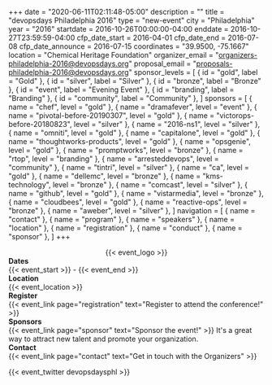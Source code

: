 +++
date = "2020-06-11T02:11:48-05:00"
description = ""
title = "devopsdays Philadelphia 2016"
type = "new-event"
city = "Philadelphia"
year = "2016"
startdate = 2016-10-26T00:00:00-04:00
enddate = 2016-10-27T23:59:59-04:00
cfp_date_start = 2016-04-01
cfp_date_end = 2016-07-08
cfp_date_announce = 2016-07-15
coordinates = "39.9500, -75.1667"
location = "Chemical Heritage Foundation"
organizer_email = "organizers-philadelphia-2016@devopsdays.org"
proposal_email = "proposals-philadelphia-2016@devopsdays.org"
sponsor_levels = [
    { id = "gold", label = "Gold" },
    { id = "silver", label = "Silver" },
    { id = "bronze", label = "Bronze" },
    { id = "event", label = "Evening Event" },
    { id = "branding", label = "Branding" },
    { id = "community", label = "Community" },
]
sponsors = [
    { name = "chef", level = "gold" },
    { name = "dramafever", level = "event" },
    { name = "pivotal-before-20190307", level = "gold" },
    { name = "victorops-before-20180823", level = "silver" },
    { name = "2016-ns1", level = "silver" },
    { name = "omniti", level = "gold" },
    { name = "capitalone", level = "gold" },
    { name = "thoughtworks-products", level = "gold" },
    { name = "opsgenie", level = "gold" },
    { name = "promptworks", level = "bronze" },
    { name = "rtop", level = "branding" },
    { name = "arresteddevops", level = "community" },
    { name = "tintri", level = "silver" },
    { name = "ca", level = "gold" },
    { name = "dellemc", level = "bronze" },
    { name = "kms-technology", level = "bronze" },
    { name = "comcast", level = "silver" },
    { name = "github", level = "gold" },
    { name = "vistarmedia", level = "bronze" },
    { name = "cloudbees", level = "gold" },
    { name = "reactive-ops", level = "bronze" },
    { name = "aweber", level = "silver" },
]
navigation = [
    { name = "contact" },
    { name = "program" },
    { name = "speakers" },
    { name = "location" },
    { name = "registration" },
    { name = "conduct" },
    { name = "sponsor" },
]
+++
<div style="text-align:center;">
  {{< event_logo >}}
</div>

<div class = "row">
  <div class = "col-md-2">
    <strong>Dates</strong>
  </div>
  <div class = "col-md-8">
    {{< event_start >}} - {{< event_end >}}
  </div>
</div>

<div class = "row">
  <div class = "col-md-2">
    <strong>Location</strong>
  </div>
  <div class = "col-md-8">
    {{< event_location >}}
  </div>
</div>

<div class = "row">
  <div class = "col-md-2">
    <strong>Register</strong>
  </div>
  <div class = "col-md-8">
    {{< event_link page="registration" text="Register to attend the conference!" >}}
  </div>
</div>

<!-- <div class = "row">
  <div class = "col-md-2">
    <strong>Program</strong>
  </div>
  <div class = "col-md-8">
    View the {{< event_link page="program" text="program." >}}
  </div>
</div> -->

<!-- <div class = "row">
  <div class = "col-md-2">
    <strong>Speakers</strong>
  </div>
  <div class = "col-md-8">
    Check out the {{< event_link page="speakers" text="speakers!" >}}
  </div>
</div> -->

<div class = "row">
  <div class = "col-md-2">
    <strong>Sponsors</strong>
  </div>
  <div class = "col-md-8">
    {{< event_link page="sponsor" text="Sponsor the event!" >}} It's a great way to attract new talent and promote your organization.
  </div>
</div>

<div class = "row">
  <div class = "col-md-2">
    <strong>Contact</strong>
  </div>
  <div class = "col-md-8">
    {{< event_link page="contact" text="Get in touch with the Organizers" >}}
  </div>
</div>

{{< event_twitter devopsdaysphl >}} <!-- add your twitter name here without the @ sign -->
